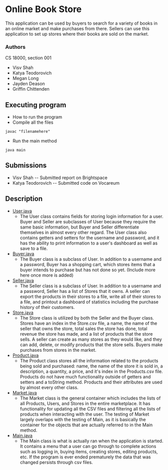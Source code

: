 # Online Book Store

This application can be used by buyers to search for a variety of books in an online market and make purchases from
there. Sellers can use this application to set up stores where their books are sold on the market.

### Authors

CS 18000, section 001
* Visv Shah
* Katya Teodorovich
* Megan Long
* Jayden Deason
* Griffin Chittenden

## Executing program

* How to run the program
* Compile all the files

```
javac "filenamehere"
```

* Run the main method

```
java main
```

## Submissions

* Visv Shah -- Submitted report on Brightspace
* Katya Teodorovich -- Submitted code on Vocareum

## Description

* [User.java](src/User.java)
    * The User class contains fields for storing login information for a user. Buyer and Seller are subclasses of User
      because they require the same basic information, but Buyer and Seller differentiate themselves in almost every
      other regard. The User class also contains getters and setters for the username and password, and it has the
      ability to print information to a user's dashboard as well as save to a file.
* [Buyer.java](src/Buyer.java)
    * The Buyer class is a subclass of User. In addition to a username and a password, Buyer has a shopping cart, which
      stores items that a buyer intends to purchase but has not done so yet. (Include more here once more is added)
* [Seller.java](src/Seller.java)
    * The Seller class is a subclass of User. In addition to a username and a password, Seller has a list of Stores that
      it owns. A seller can export the products in their stores to a file, write all of their stores to a file, and
      printout a dashboard of statistics including the purchase history of their customers.
* [Store.java](src/Store.java)
    * The Store class is utilized by both the Seller and the Buyer class. Stores have an index in the Store.csv file, a
      name, the name of the seller that owns the store, total sales the store has done, total revenue the store has
      made, and a list of products that the store sells. A seller can create as many stores as they would like, and they
      can add, delete, or modify products that the store sells. Buyers make purchases from stores in the market.
* [Product.java](src/Product.java)
    * The Product class stores all the information related to the products being sold and purchased: name, the name of
      the store it is sold in, a description, a quantity, a price, and it's index in the Products.csv file. Products do
      not have much functionality outside of getters and setters and a toString method. Products and their attributes
      are used by almost every other class.
* [Market.java](src/Market.java)
    * The Market class is the general container which includes the lists of all Products, Users, and Stores in the
      entire marketplace. It has functionality for updating all the CSV files and filtering all the lists of products
      when interacting with the user. The testing of Market largely overlaps with the testing of Main, as it is
      basically the container for the objects that are actually referred to in the Main method. 
* [Main.java](src/Main.java)
    * The Main class is what is actually ran when the application is started. It contains a menu that a user can go
      through to complete actions such as logging in, buying items, creating stores, editing products, etc. If the
      program is ever ended prematurely the data that was changed persists through csv files.

